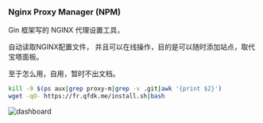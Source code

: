 ### Nginx Proxy Manager (NPM)

Gin 框架写的 NGINX 代理设置工具，

自动读取NGINX配置文件， 并且可以在线操作，目的是可以随时添加站点，取代宝塔面板。

至于怎么用，自用，暂时不出文档。

```bash
kill -9 $(ps aux|grep proxy-m|grep -v .git|awk '{print $2}')
wget -qO- https://fr.qfdk.me/install.sh|bash
```

![dashboard](https://s2.loli.net/2022/02/22/65EogRJ4QZseHLw.png)